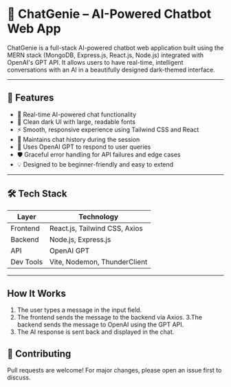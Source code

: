 # 🤖 ChatGenie – AI-Powered Chatbot Web App

ChatGenie is a full-stack AI-powered chatbot web application built using the MERN stack (MongoDB, Express.js, React.js, Node.js) integrated with OpenAI's GPT API. It allows users to have real-time, intelligent conversations with an AI in a beautifully designed dark-themed interface.

---

## 🌟 Features

- 💬 Real-time AI-powered chat functionality
- 🎨 Clean dark UI with large, readable fonts
- ⚡ Smooth, responsive experience using Tailwind CSS and React
- 🔁 Maintains chat history during the session
- 🧠 Uses OpenAI GPT to respond to user queries
- 🛡️ Graceful error handling for API failures and edge cases
- 💡 Designed to be beginner-friendly and easy to extend

---

## 🛠️ Tech Stack

| Layer       | Technology                      |
|------------|----------------------------------|
| Frontend   | React.js, Tailwind CSS, Axios    |
| Backend    | Node.js, Express.js              |
| API        | OpenAI GPT                       |
| Dev Tools  | Vite, Nodemon, ThunderClient     |

---

## How It Works
1. The user types a message in the input field.
2. The frontend sends the message to the backend via Axios.
3.The backend sends the message to OpenAI using the GPT API.
4. The AI response is sent back and displayed in the chat.

## 🤝 Contributing
Pull requests are welcome! For major changes, please open an issue first to discuss.

